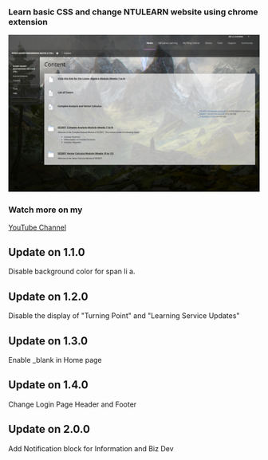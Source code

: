 ### Learn basic CSS and change NTULEARN website using chrome extension

![Screen shot of NTULEARN](./showcase.png "Screen shot of NTULEARN")

### Watch more on my

[YouTube Channel](https://www.youtube.com/playlist?list=PLauyMbJD3fIl5-Mbh9bRaHJ1UzFAUv0E5)

## Update on 1.1.0

Disable background color for span li a.

## Update on 1.2.0

Disable the display of "Turning Point" and "Learning Service Updates"

## Update on 1.3.0

Enable \_blank in Home page

## Update on 1.4.0

Change Login Page Header and Footer

## Update on 2.0.0

Add Notification block for Information and Biz Dev
